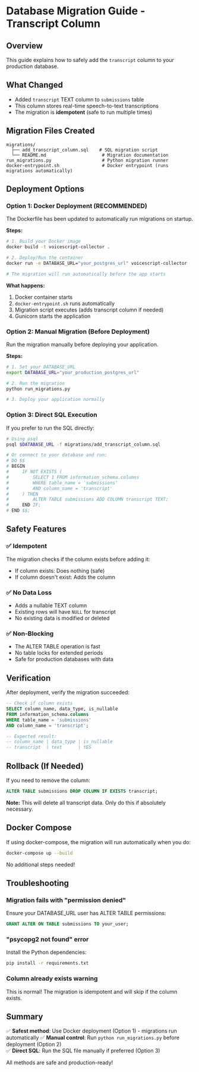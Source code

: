 # Database Migration Guide - Transcript Column

## Overview
This guide explains how to safely add the `transcript` column to your production database.

## What Changed
- Added `transcript` TEXT column to `submissions` table
- This column stores real-time speech-to-text transcriptions
- The migration is **idempotent** (safe to run multiple times)

## Migration Files Created
```
migrations/
  ├── add_transcript_column.sql    # SQL migration script
  └── README.md                     # Migration documentation
run_migrations.py                   # Python migration runner
docker-entrypoint.sh                # Docker entrypoint (runs migrations automatically)
```

## Deployment Options

### Option 1: Docker Deployment (RECOMMENDED)
The Dockerfile has been updated to automatically run migrations on startup.

**Steps:**
```bash
# 1. Build your Docker image
docker build -t voicescript-collector .

# 2. Deploy/Run the container
docker run -e DATABASE_URL="your_postgres_url" voicescript-collector

# The migration will run automatically before the app starts
```

**What happens:**
1. Docker container starts
2. `docker-entrypoint.sh` runs automatically
3. Migration script executes (adds transcript column if needed)
4. Gunicorn starts the application

### Option 2: Manual Migration (Before Deployment)
Run the migration manually before deploying your application.

**Steps:**
```bash
# 1. Set your DATABASE_URL
export DATABASE_URL="your_production_postgres_url"

# 2. Run the migration
python run_migrations.py

# 3. Deploy your application normally
```

### Option 3: Direct SQL Execution
If you prefer to run the SQL directly:

```bash
# Using psql
psql $DATABASE_URL -f migrations/add_transcript_column.sql

# Or connect to your database and run:
# DO $$ 
# BEGIN
#     IF NOT EXISTS (
#         SELECT 1 FROM information_schema.columns 
#         WHERE table_name = 'submissions' 
#         AND column_name = 'transcript'
#     ) THEN
#         ALTER TABLE submissions ADD COLUMN transcript TEXT;
#     END IF;
# END $$;
```

## Safety Features

### ✅ Idempotent
The migration checks if the column exists before adding it:
- If column exists: Does nothing (safe)
- If column doesn't exist: Adds the column

### ✅ No Data Loss
- Adds a nullable TEXT column
- Existing rows will have `NULL` for transcript
- No existing data is modified or deleted

### ✅ Non-Blocking
- The ALTER TABLE operation is fast
- No table locks for extended periods
- Safe for production databases with data

## Verification

After deployment, verify the migration succeeded:

```sql
-- Check if column exists
SELECT column_name, data_type, is_nullable
FROM information_schema.columns
WHERE table_name = 'submissions' 
AND column_name = 'transcript';

-- Expected result:
-- column_name | data_type | is_nullable
-- transcript  | text      | YES
```

## Rollback (If Needed)

If you need to remove the column:

```sql
ALTER TABLE submissions DROP COLUMN IF EXISTS transcript;
```

**Note:** This will delete all transcript data. Only do this if absolutely necessary.

## Docker Compose

If using docker-compose, the migration will run automatically when you do:

```bash
docker-compose up --build
```

No additional steps needed!

## Troubleshooting

### Migration fails with "permission denied"
Ensure your DATABASE_URL user has ALTER TABLE permissions:
```sql
GRANT ALTER ON TABLE submissions TO your_user;
```

### "psycopg2 not found" error
Install the Python dependencies:
```bash
pip install -r requirements.txt
```

### Column already exists warning
This is normal! The migration is idempotent and will skip if the column exists.

## Summary

✅ **Safest method**: Use Docker deployment (Option 1) - migrations run automatically
✅ **Manual control**: Run `python run_migrations.py` before deployment (Option 2)  
✅ **Direct SQL**: Run the SQL file manually if preferred (Option 3)

All methods are safe and production-ready!
